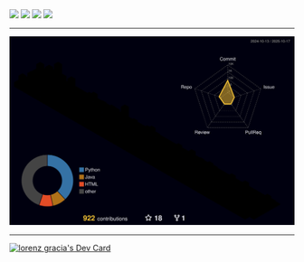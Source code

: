 <img src="https://skillicons.dev/icons?i=java,cpp,py,kotlin,rust,php,html,css,js" />
<img src="https://skillicons.dev/icons?i=react,flutter,nodejs,bootstrap,electron,tailwind" />
<img src="https://skillicons.dev/icons?i=mysql,sqlite,npm" />
<img src="https://skillicons.dev/icons?i=gradle,androidstudio,vscode,vim,sublime" />


***

![](./profile-3d-contrib/profile-night-rainbow.svg)

***
<a href="https://app.daily.dev/lorenzgracia"><img src="https://api.daily.dev/devcards/v2/gJbvjTwHoXt5OqCHsRwJv.png?type=wide&r=946" width="652" alt="lorenz gracia's Dev Card"/></a>
